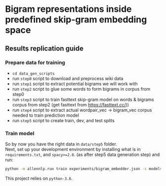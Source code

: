# Bigram representations inside predefined skip-gram embedding space 

## Results replication guide
### Prepare data for training
* `cd data_gen_scripts`
* run `step0` script to download and preprocess wiki data
* run `step1` script to extract potential bigrams we will work with
* run `step2` script to glue some words to form bigrams in corpus from step0
* run `step3` script to train fasttext skip-gram model on words & bigrams corpus from step2 (get fasttext from https://fasttext.cc/))
* run `step4` script to extract actual wordpair_vec -> bigram_vec corpus needed to train prediction model
* run `step5` script to create train, dev, and test splits
### Train model
So by now you have the right data in `data/step5` folder. <br>
Next, set up your development environment by installing what is in `requirements.txt`, and `spacy>=2.0`.
(as after step5 data generation step) and run:
```bash
python -m allennlp.run train experiments/bigram_embedder.json -s models/bigram_embedder_feedforw --include-package bigram_embedder
```

This project relies on `python-3.6`.

